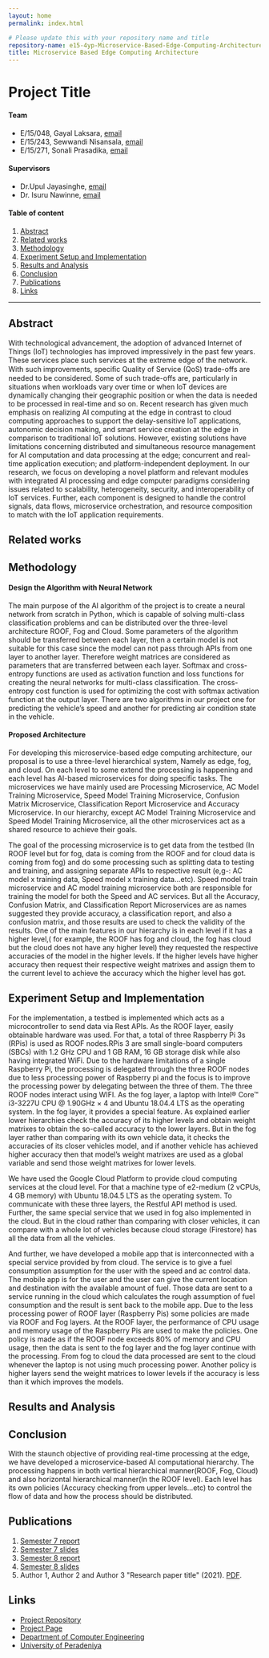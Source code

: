 ```yaml
---
layout: home
permalink: index.html

# Please update this with your repository name and title
repository-name: e15-4yp-Microservice-Based-Edge-Computing-Architecture
title: Microservice Based Edge Computing Architecture
---
```


[comment]: # "This is the standard layout for the project, but you can clean this and use your own template"

# Project Title

#### Team

- E/15/048, Gayal Laksara, [email](mailto:Laksaragayal1996@email.com)
- E/15/243, Sewwandi Nisansala, [email](mailto:sewwanis@gmail.com)
- E/15/271, Sonali Prasadika, [email](mailto:sonaliprasadika077@gmail.com)

#### Supervisors

- Dr.Upul Jayasinghe, [email](mailto:upuljm@eng.pdn.ac.lk)
- Dr. Isuru Nawinne, [email](mailto:isurunawinne@eng.pdn.ac.lk)


#### Table of content

1. [Abstract](#abstract)
3. [Related works](#related-works)
4. [Methodology](#methodology)
5. [Experiment Setup and Implementation](#experiment-setup-and-implementation)
6. [Results and Analysis](#results-and-analysis)
7. [Conclusion](#conclusion)
8. [Publications](#publications)
9. [Links](#links)

---

## Abstract

With technological advancement, the adoption of advanced Internet of Things (IoT) technologies has improved impressively in the past few years. These services place such services at the extreme edge of the network. With such improvements, speciﬁc Quality of Service (QoS) trade-offs are needed to be considered. Some of such trade-offs are, particularly in situations when workloads vary over time or when IoT devices are dynamically changing their geographic position or when the data is needed to be processed in real-time and so on. Recent research has given much emphasis on realizing AI computing at the edge in contrast to cloud computing approaches to support the delay-sensitive IoT applications, autonomic decision making, and smart service creation at the edge in comparison to traditional IoT solutions. However, existing solutions have limitations concerning distributed and simultaneous resource management for AI computation and data processing at the edge; concurrent and real-time application execution; and platform-independent deployment. In our research, we focus on developing a novel platform and relevant modules with integrated AI processing and edge computer paradigms considering issues related to scalability, heterogeneity, security, and interoperability of IoT services. Further, each component is designed to handle the control signals, data flows, microservice orchestration, and resource composition to match with the IoT application requirements.

## Related works



## Methodology

#### Design the Algorithm with Neural Network

The main purpose of the AI algorithm of the project is to create a neural network from scratch in Python, which is capable of solving multi-class classification problems and can be distributed over the three-level architecture ROOF, Fog and Cloud. Some parameters of the algorithm should be transferred between each layer, then a certain model is not suitable for this case since the model can not pass through APIs from one layer to another layer. Therefore weight matrices are considered as parameters that are transferred between each layer. Softmax and cross-entropy functions are used as activation function and loss functions for creating the neural networks for multi-class classification. The cross-entropy cost function is used for optimizing the cost with softmax activation function at the output layer. There are two algorithms in our project one for predicting the vehicle’s speed and another for predicting air condition state in the vehicle. 

#### Proposed Architecture

For developing this microservice-based edge computing architecture, our proposal is to use a three-level hierarchical system, Namely as edge, fog, and cloud. On each level to some extend the processing is happening and each level has AI-based microservices for doing specific tasks. The microservices we have mainly used
are Processing Microservice, AC Model Training Microservice, Speed Model Training Microservice, Confusion Matrix Microservice, Classification Report Microservice and Accuracy Microservice. In our hierarchy, except AC Model Training Microservice and Speed Model Training Microservice, all the other microservices act as a shared resource to achieve their goals.
 
The goal of the processing microservice is to get data from the testbed (In ROOF level but for fog, data is coming from the ROOF and for cloud data is coming from fog) and do some processing such as splitting data to testing and training, and assigning separate APIs to respective result (e,g-: AC model x training data, Speed model x training data...etc). Speed model train microservice and AC model training microservice both are responsible for training the model for both the Speed and AC services. But all the Accuracy, Confusion Matrix, and Classification Report Microservices are as names suggested they provide accuracy, a classification report, and also a confusion matrix, and those results are used to check the validity of the results. One of the main features in our hierarchy is in each level if it has a higher level,( for example, the ROOF has fog and cloud, the fog has cloud but the cloud does not have any higher level) they requested the respective accuracies of the model in the higher levels. If the higher levels have higher accuracy then request their respective weight matrixes and assign them to the current level to achieve the accuracy which the higher level has got.

## Experiment Setup and Implementation

For the implementation, a testbed is implemented which acts as a microcontroller to send data via Rest APIs. As the ROOF layer, easily obtainable hardware was used. For that, a total of three Raspberry Pi 3s (RPis) is used as ROOF nodes.RPis 3 are small single-board computers (SBCs) with 1.2 GHz CPU and 1 GB RAM, 16 GB storage disk while also having integrated WiFi. Due to the hardware limitations of a single Raspberry Pi, the processing is delegated through the three ROOF nodes due to less processing power of Raspberry pi and the focus is to improve the processing power by delegating between the three of them. The three ROOF nodes interact using WIFI. As the fog layer, a laptop with Intel® Core™ i3-3227U CPU @ 1.90GHz × 4 and Ubuntu 18.04.4 LTS as the operating system. In the fog layer, it provides a special feature. As explained earlier lower hierarchies check the accuracy of its higher levels and obtain weight matrixes to obtain the so-called accuracy to the lower layers. But in the fog layer rather than comparing with its own vehicle data, it checks the accuracies of its closer vehicles model, and if another vehicle has achieved higher accuracy then that model’s weight matrixes are used as a global variable and send those weight matrixes for lower levels. 

We have used the Google Cloud Platform to provide cloud computing services at the cloud level. For that a machine type of e2-medium (2 vCPUs, 4 GB memory) with Ubuntu 18.04.5 LTS as the operating system. To communicate with these three layers, the Restful API method is used.
Further, the same special service that we used in fog also implemented in the cloud. But in the cloud rather than comparing with closer vehicles, it can compare with a whole lot of vehicles because cloud storage (Firestore) has all the data from all the vehicles.

And further, we have developed a mobile app that is interconnected with a special service provided by from cloud. The service is to give a fuel consumption assumption for the user with the speed and ac control data. The mobile app is for the user and the user can give the current location and destination with the available amount of fuel. Those data are sent to a service running in the cloud which calculates the rough assumption of fuel consumption and the result is sent back to the mobile app. Due to the less processing power of ROOF layer (Raspberry Pis)  some policies are made via ROOF and Fog layers. At the ROOF layer, the performance of CPU usage and memory usage of the Raspberry Pis are used to make the policies. One policy is made as if the ROOF node exceeds 80\% of memory and CPU usage, then the data is sent to the fog layer and the fog layer continue with the processing. From fog to cloud the data processed are sent to the cloud whenever the laptop is not using much processing power. Another policy is higher layers send the weight matrices to lower levels if the accuracy is less than it which improves the models.

## Results and Analysis

## Conclusion

With the staunch objective of providing real-time processing at the edge, we have developed a microservice-based AI computational hierarchy. The processing happens in both vertical hierarchical manner(ROOF, Fog, Cloud) and also horizontal hierarchical manner(In the ROOF level). Each level has its own policies (Accuracy checking from upper levels...etc) to control the flow of data and how the process should be distributed.  

## Publications
1. [Semester 7 report](./)
2. [Semester 7 slides](./)
3. [Semester 8 report](./)
4. [Semester 8 slides](./)
5. Author 1, Author 2 and Author 3 "Research paper title" (2021). [PDF](./).


## Links

[//]: # ( NOTE: EDIT THIS LINKS WITH YOUR REPO DETAILS )

- [Project Repository](https://github.com/cepdnaclk/repository-name)
- [Project Page](https://cepdnaclk.github.io/repository-name)
- [Department of Computer Engineering](http://www.ce.pdn.ac.lk/)
- [University of Peradeniya](https://eng.pdn.ac.lk/)

[//]: # "Please refer this to learn more about Markdown syntax"
[//]: # "https://github.com/adam-p/markdown-here/wiki/Markdown-Cheatsheet"
